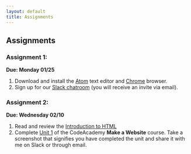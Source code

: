 ```yaml
---
layout: default
title: Assignments
---
```


## Assignments

### Assignment 1:

**Due: Monday 01/25**

1. Download and install the [Atom](https://atom.io/) text editor and [Chrome](https://www.google.com/intl/en/chrome/browser/desktop/index.html) browser.
2. Sign up for our [Slack chatroom](https://dmd1070.slack.com/) (you will receive an invite via email).

### Assignment 2:

**Due: Wednesday 02/10**

1. Read and review the [Introduction to HTML](https://dmd1070.com/lessons/3-html-intro.html)
2. Complete [Unit 1](https://www.codecademy.com/skills/make-a-website) of the CodeAcademy **Make a Website** course. Take a screenshot that signifies you have completed the unit and share it with me on Slack or through email.
